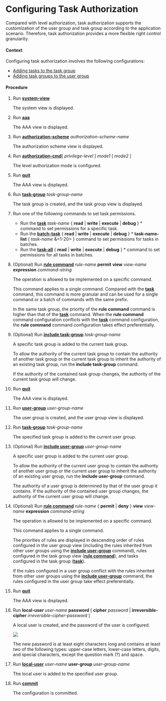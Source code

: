 Configuring Task Authorization
==============================

Compared with level authorization, task authorization supports the customization of the user group and task group according to the application scenario. Therefore, task authorization provides a more flexible right control granularity.

#### Context

Configuring task authorization involves the following configurations:

* [Adding tasks to the task group](#EN-US_TASK_0172371822__dc_vrp_aaa_cfg_101201)
* [Adding task groups to the user group](#EN-US_TASK_0172371822__dc_vrp_aaa_cfg_101202)

#### Procedure

1. Run [**system-view**](cmdqueryname=system-view)
   
   
   
   The system view is displayed.
2. Run [**aaa**](cmdqueryname=aaa)
   
   
   
   The AAA view is displayed.
3. Run [**authorization-scheme**](cmdqueryname=authorization-scheme) *authorization-scheme-name*
   
   
   
   The authorization scheme view is displayed.
4. Run [**authorization-cmd**](cmdqueryname=authorization-cmd)[ *privilege-level* ] *mode1* [ *mode2* ]
   
   
   
   The level authorization mode is configured.
5. Run [**quit**](cmdqueryname=quit)
   
   
   
   The AAA view is displayed.
6. Run [**task-group**](cmdqueryname=task-group) *task-group-name*
   
   
   
   The task group is created, and the task group view is displayed.
7. Run one of the following commands to set task permissions.
   * Run the [**task**](cmdqueryname=task) *task-name* { **read** | **write** | **execute** | **debug** } \* command to set permissions for a specific task.
   * Run the [**batch-task**](cmdqueryname=batch-task) { **read** | **write** | **execute** | **debug** } \* **task-name-list** { *task-name* &<1-20> } command to set permissions for tasks in batches.
   * Run the [**task-all**](cmdqueryname=task-all) { **read** | **write** | **execute** | **debug** } \* command to set permissions for all tasks in batches.
8. (Optional) Run [**rule command**](cmdqueryname=rule+command) *rule-name* **permit** **view** *view-name* **expression** *command-string*
   
   
   
   The operation is allowed to be implemented on a specific command.
   
   This command applies to a single command. Compared with the [**task**](cmdqueryname=task) command, this command is more granular and can be used for a single command or a batch of commands with the same prefix.
   
   In the same task group,
   the priority of the **rule command** command is higher
   than that of the [**task**](cmdqueryname=task) command. When the **rule command** command
   configuration conflicts with the [**task**](cmdqueryname=task) command configuration, the **rule command** command configuration takes effect preferentially.
9. (Optional) Run [**include task-group**](cmdqueryname=include+task-group) *task-group-name*
   
   
   
   A specific task group is added to the current task group.
   
   To allow the authority
   of the current task group to contain the authority of another task
   group or the current task group to inherit the authority of an existing
   task group, run the **include task-group** command.
   
   If the authority of the contained task group changes,
   the authority of the current task group will change.
10. Run [**quit**](cmdqueryname=quit)
    
    
    
    The AAA view is displayed.
11. Run [**user-group**](cmdqueryname=user-group) *user-group-name*
    
    
    
    The user group is created, and the user group view is displayed.
12. Run [**task-group**](cmdqueryname=task-group) *task-group-name*
    
    
    
    The specified task group is added to the current user group.
13. (Optional) Run [**include user-group**](cmdqueryname=include+user-group) *user-group-name*
    
    
    
    A specific user group is added to the current user group.
    
    To allow the authority
    of the current user group to contain the authority of another user
    group or the current user group to inherit the authority of an existing
    user group, run the **include user-group** command.
    
    The authority of a user group is determined by that of
    the user group it contains. If the authority of the contained user
    group changes, the authority of the current user group will change.
14. (Optional) Run [**rule command**](cmdqueryname=rule+command) *rule-name* { **permit** | **deny** } **view** *view-name* **expression** *command-string*
    
    
    
    The operation is allowed to be implemented on a specific command.
    
    This command applies to a single command.
    
    The priorities of rules are displayed in descending order
    of rules configured in the user group view (including the rules inherited
    from other user groups using the [**include user-group**](cmdqueryname=include+user-group) command), rules configured in the task group view ([**rule command**](cmdqueryname=rule+command)), and tasks configured in the task group ([**task**](cmdqueryname=task)).
    
    If the rules configured in a user
    group conflict with the rules inherited from other user groups using
    the [**include
    user-group**](cmdqueryname=include+user-group) command, the rules configured in the user
    group take effect preferentially.
15. Run [**quit**](cmdqueryname=quit)
    
    
    
    The AAA view is displayed.
16. Run **local-user** *user-name* **password** [ **cipher** *password* | **irreversible-cipher** *irreversible-cipher-password* ]
    
    
    
    A local user is created, and the password of the user is configured.
    
    
    
    ![](../../../../public_sys-resources/note_3.0-en-us.png) 
    
    The new password is at least eight characters long and contains at least two of the following types: upper-case letters, lower-case letters, digits, and special characters, except the question mark (?) and space.
17. Run [**local-user**](cmdqueryname=local-user) *user-name* **user-group** *user-group-name*
    
    
    
    The local user is added to the specified user group.
18. Run [**commit**](cmdqueryname=commit)
    
    
    
    The configuration is committed.